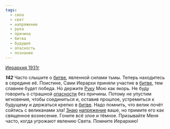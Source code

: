 ```yaml
---
tags:
  - сила
  - свет
  - напряжение
  - рука
  - причина
  - битва
  - будущее
  - опасность
  - познание
---
```


[Иерархия 1931г](/agni/1931)

___142___
Часто слышите о [битве](/tag/#битва), явленной силами тьмы. Теперь находитесь в середине её. Поистине, Сами Иерархи приняли участие в [битве](/tag/#битва), тем славнее будет победа. Но держите [Руку](/tag/#рука) Мою как якорь. Не буду говорить о страшной [опасности](/tag/#опасность) без причины. Потому не упустим мгновения, чтобы соединиться и, оставив прошлое, устремиться к будущему и держаться крепко в [битве](/tag/#битва). Надо помнить, что велик почёт сойтись с великанами зла! [Знаю](/tag/#познание) [напряжение](/tag/#напряжение) ваше, но примите его как священное вознесение. Гоните всё злое и тёмное. Призывайте Меня часто, когда угрожают явлению Света. Помните Иерархию!   

